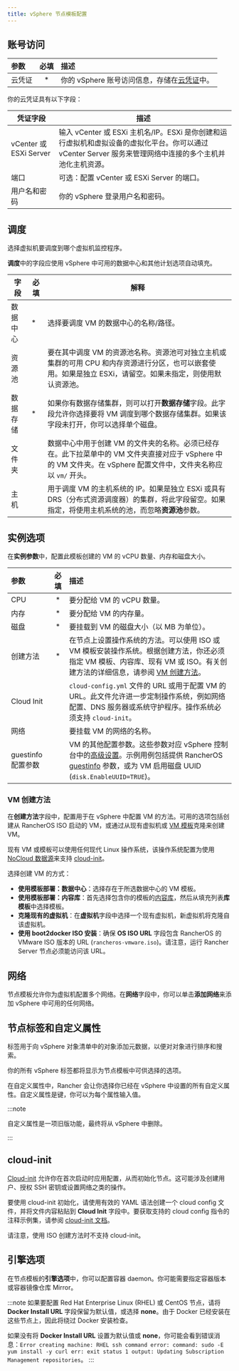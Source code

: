 ```yaml
---
title: vSphere 节点模板配置
---
```


## 账号访问

| 参数 | 必填 | 描述 |
|:----------------------|:--------:|:-----|
| 云凭证 | * | 你的 vSphere 账号访问信息，存储在[云凭证](../../../user-settings/manage-cloud-credentials.md)中。 |

你的云凭证具有以下字段：

| 凭证字段 | 描述 |
|-----------------|--------------|
| vCenter 或 ESXi Server | 输入 vCenter 或 ESXi 主机名/IP。ESXi 是你创建和运行虚拟机和虚拟设备的虚拟化平台。你可以通过 vCenter Server 服务来管理网络中连接的多个主机并池化主机资源。 |
| 端口 | 可选：配置 vCenter 或 ESXi Server 的端口。 |
| 用户名和密码 | 你的 vSphere 登录用户名和密码。 |

## 调度

选择虚拟机要调度到哪个虚拟机监控程序。

**调度**中的字段应使用 vSphere 中可用的数据中心和其他计划选项自动填充。

| 字段 | 必填 | 解释 |
|---------|---------------|-----------|
| 数据中心 | * | 选择要调度 VM 的数据中心的名称/路径。 |
| 资源池 |    | 要在其中调度 VM 的资源池名称。资源池可对独立主机或集群的可用 CPU 和内存资源进行分区，也可以嵌套使用。如果是独立 ESXi，请留空。如果未指定，则使用默认资源池。 |
| 数据存储 | * | 如果你有数据存储集群，则可以打开**数据存储**字段。此字段允许你选择要将 VM 调度到哪个数据存储集群。如果该字段未打开，你可以选择单个磁盘。 |
| 文件夹 |    | 数据中心中用于创建 VM 的文件夹的名称。必须已经存在。此下拉菜单中的 VM 文件夹直接对应于 vSphere 中的 VM 文件夹。在 vSphere 配置文件中，文件夹名称应以 `vm/` 开头。 |
| 主机 |  | 用于调度 VM 的主机系统的 IP。如果是独立 ESXi 或具有 DRS（分布式资源调度器）的集群，将此字段留空。如果指定，将使用主机系统的池，而忽略**资源池**参数。 |

## 实例选项

在**实例参数**中，配置此模板创建的 VM 的 vCPU 数量、内存和磁盘大小。

| 参数 | 必填 | 描述 |
|:----------------|:--------:|:-----------|
| CPU | * | 要分配给 VM 的 vCPU 数量。 |
| 内存 | * | 要分配给 VM 的内存量。 |
| 磁盘 | * | 要挂载到 VM 的磁盘大小（以 MB 为单位）。 |
| 创建方法 | * | 在节点上设置操作系统的方法。可以使用 ISO 或 VM 模板安装操作系统。根据创建方法，你还必须指定 VM 模板、内容库、现有 VM 或 ISO。有关创建方法的详细信息，请参阅 [VM 创建方法](#vm-创建方法)。 |
| Cloud Init |          | `cloud-config.yml` 文件的 URL 或用于配置 VM 的 URL。此文件允许进一步定制操作系统，例如网络配置、DNS 服务器或系统守护程序。操作系统必须支持 `cloud-init`。 |
| 网络 | | 要挂载 VM 的网络的名称。 |
| guestinfo 配置参数 |          | VM 的其他配置参数。这些参数对应 vSphere 控制台中的[高级设置](https://kb.vmware.com/s/article/1016098)。示例用例包括提供 RancherOS [guestinfo](https://rancher.com/docs/os/v1.x/en/installation/cloud/vmware-esxi/#vmware-guestinfo) 参数，或为 VM 启用磁盘 UUID (`disk.EnableUUID=TRUE`)。 |


### VM 创建方法

在**创建方法**字段中，配置用于在 vSphere 中配置 VM 的方法。可用的选项包括创建从 RancherOS ISO 启动的 VM，或通过从现有虚拟机或 [VM 模板](https://docs.vmware.com/en/VMware-vSphere/6.5/com.vmware.vsphere.vm_admin.doc/GUID-F7BF0E6B-7C4F-4E46-8BBF-76229AEA7220.html)克隆来创建 VM。

现有 VM 或模板可以使用任何现代 Linux 操作系统，该操作系统配置为使用 [NoCloud 数据源](https://canonical-cloud-init.readthedocs-hosted.com/en/latest/reference/datasources/nocloud.html)来支持 [cloud-init](https://cloudinit.readthedocs.io/en/latest/)。

选择创建 VM 的方式：

- **使用模板部署：数据中心**：选择存在于所选数据中心的 VM 模板。
- **使用模板部署：内容库**：首先选择包含你的模板的[内容库](https://docs.vmware.com/en/VMware-vSphere/6.5/com.vmware.vsphere.vm_admin.doc/GUID-254B2CE8-20A8-43F0-90E8-3F6776C2C896.html)，然后从填充列表**库模板**中选择模板。
- **克隆现有的虚拟机**：在**虚拟机**字段中选择一个现有虚拟机，新虚拟机将克隆自该虚拟机。
- **使用 boot2docker ISO 安装**：确保 **OS ISO URL** 字段包含 RancherOS 的 VMware ISO 版本的 URL (`rancheros-vmware.iso`)。请注意，运行 Rancher Server 节点必须能访问该 URL。

## 网络

节点模板允许你为虚拟机配置多个网络。在**网络**字段中，你可以单击**添加网络**来添加 vSphere 中可用的任何网络。

## 节点标签和自定义属性

标签用于向 vSphere 对象清单中的对象添加元数据，以便对对象进行排序和搜索。

你的所有 vSphere 标签都将显示为节点模板中可供选择的选项。

在自定义属性中，Rancher 会让你选择你已经在 vSphere 中设置的所有自定义属性。自定义属性是键，你可以为每个属性输入值。

:::note

自定义属性是一项旧版功能，最终将从 vSphere 中删除。

:::

## cloud-init

[Cloud-init](https://cloudinit.readthedocs.io/en/latest/) 允许你在首次启动时应用配置，从而初始化节点。这可能涉及创建用户、授权 SSH 密钥或设置网络之类的操作。

要使用 cloud-init 初始化，请使用有效的 YAML 语法创建一个 cloud config 文件，并将文件内容粘贴到 **Cloud Init** 字段中。要获取支持的 cloud config 指令的注释示例集，请参阅 [cloud-init 文档](https://cloudinit.readthedocs.io/en/latest/topics/examples.html)。

请注意，使用 ISO 创建方法时不支持 cloud-init。

## 引擎选项

在节点模板的**引擎选项**中，你可以配置容器 daemon。你可能需要指定容器版本或容器镜像仓库 Mirror。

:::note
如果要配置 Red Hat Enterprise Linux (RHEL) 或 CentOS 节点，请将 **Docker Install URL** 字段保留为默认值，或选择 **none**。由于 Docker 已经安装在这些节点上，因此将绕过 Docker 安装检查。

如果没有将 **Docker Install URL** 设置为默认值或 **none**，你可能会看到错误消息：`Error creating machine: RHEL ssh command error: command: sudo -E yum install -y curl err: exit status 1 output: Updating Subscription Management repositories`。
:::